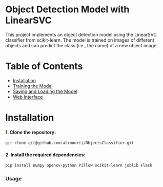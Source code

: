 
# Object Detection Model with LinearSVC

This project implements an object detection model using the LinearSVC classifier from scikit-learn.
The model is trained on images of different objects and can predict the class (i.e., the name) of a new object image.

# Table of Contents
- [Installation](Installation)
- [Training the Model](Training-the-Model)
- [Saving and Loading the Model](Saving-and-Loading-the-Model)
- [Web Interface](Web-Interface)

# Installation
#### 1. Clone the repository:
```bash
git clone git@github.com:alimourii/ObjectsClassifier.git
```
#### 2. Install the required dependencies:
```bash
pip install numpy opencv-python Pillow scikit-learn joblib Flask
```
### Usage
